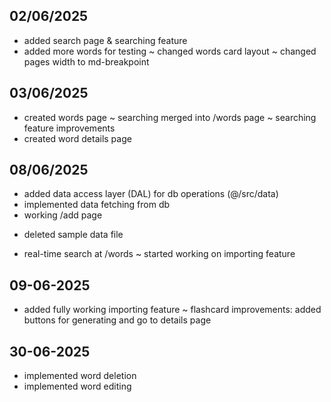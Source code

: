 ## 02/06/2025
+ added search page & searching feature
+ added more words for testing
~ changed words card layout
~ changed pages width to md-breakpoint

## 03/06/2025
+ created words page
~ searching merged into /words page
~ searching feature improvements
+ created word details page

## 08/06/2025
+ added data access layer (DAL) for db operations (@/src/data)
+ implemented data fetching from db
+ working /add page
- deleted sample data file
+ real-time search at /words
~ started working on importing feature

## 09-06-2025
+ added fully working importing feature
~ flashcard improvements: added buttons for generating and go to details page

## 30-06-2025
+ implemented word deletion
+ implemented word editing